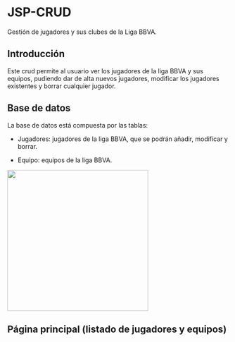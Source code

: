 # JSP-CRUD

Gestión de jugadores y sus clubes de la Liga BBVA.

## Introducción

Este crud permite al usuario ver los jugadores de la liga BBVA y sus equipos, pudiendo dar de alta nuevos jugadores,
modificar los jugadores existentes y borrar cualquier jugador.

## Base de datos

La base de datos está compuesta por las tablas:

* Jugadores: jugadores de la liga BBVA, que se podrán añadir, modificar y borrar.

* Equipo: equipos de la liga BBVA.

<img width="320px" src="/capturas/relacion_tablas.jpg">



## Página principal (listado de jugadores y equipos)
